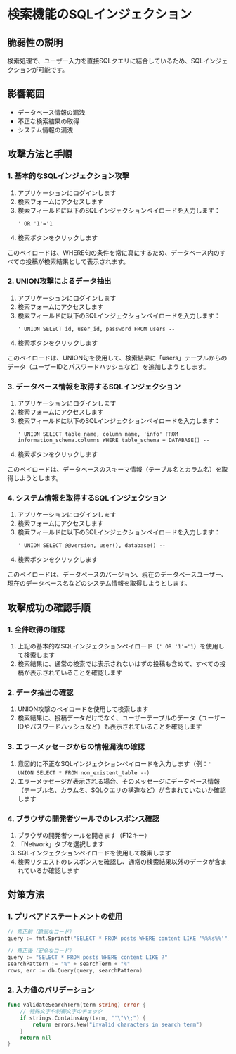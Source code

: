 # 検索機能のSQLインジェクション

## 脆弱性の説明
検索処理で、ユーザー入力を直接SQLクエリに結合しているため、SQLインジェクションが可能です。

## 影響範囲
- データベース情報の漏洩
- 不正な検索結果の取得
- システム情報の漏洩

## 攻撃方法と手順

### 1. 基本的なSQLインジェクション攻撃

1. アプリケーションにログインします
2. 検索フォームにアクセスします
3. 検索フィールドに以下のSQLインジェクションペイロードを入力します：
   ```
   ' OR '1'='1
   ```
4. 検索ボタンをクリックします

このペイロードは、WHERE句の条件を常に真にするため、データベース内のすべての投稿が検索結果として表示されます。

### 2. UNION攻撃によるデータ抽出

1. アプリケーションにログインします
2. 検索フォームにアクセスします
3. 検索フィールドに以下のSQLインジェクションペイロードを入力します：
   ```
   ' UNION SELECT id, user_id, password FROM users --
   ```
4. 検索ボタンをクリックします

このペイロードは、UNION句を使用して、検索結果に「users」テーブルからのデータ（ユーザーIDとパスワードハッシュなど）を追加しようとします。

### 3. データベース情報を取得するSQLインジェクション

1. アプリケーションにログインします
2. 検索フォームにアクセスします
3. 検索フィールドに以下のSQLインジェクションペイロードを入力します：
   ```
   ' UNION SELECT table_name, column_name, 'info' FROM information_schema.columns WHERE table_schema = DATABASE() --
   ```
4. 検索ボタンをクリックします

このペイロードは、データベースのスキーマ情報（テーブル名とカラム名）を取得しようとします。

### 4. システム情報を取得するSQLインジェクション

1. アプリケーションにログインします
2. 検索フォームにアクセスします
3. 検索フィールドに以下のSQLインジェクションペイロードを入力します：
   ```
   ' UNION SELECT @@version, user(), database() --
   ```
4. 検索ボタンをクリックします

このペイロードは、データベースのバージョン、現在のデータベースユーザー、現在のデータベース名などのシステム情報を取得しようとします。

## 攻撃成功の確認手順

### 1. 全件取得の確認

1. 上記の基本的なSQLインジェクションペイロード（`' OR '1'='1`）を使用して検索します
2. 検索結果に、通常の検索では表示されないはずの投稿も含めて、すべての投稿が表示されていることを確認します

### 2. データ抽出の確認

1. UNION攻撃のペイロードを使用して検索します
2. 検索結果に、投稿データだけでなく、ユーザーテーブルのデータ（ユーザーIDやパスワードハッシュなど）も表示されていることを確認します

### 3. エラーメッセージからの情報漏洩の確認

1. 意図的に不正なSQLインジェクションペイロードを入力します（例：`' UNION SELECT * FROM non_existent_table --`）
2. エラーメッセージが表示される場合、そのメッセージにデータベース情報（テーブル名、カラム名、SQLクエリの構造など）が含まれていないか確認します

### 4. ブラウザの開発者ツールでのレスポンス確認

1. ブラウザの開発者ツールを開きます（F12キー）
2. 「Network」タブを選択します
3. SQLインジェクションペイロードを使用して検索します
4. 検索リクエストのレスポンスを確認し、通常の検索結果以外のデータが含まれているか確認します

## 対策方法
### 1. プリペアドステートメントの使用
```go
// 修正前（脆弱なコード）
query := fmt.Sprintf("SELECT * FROM posts WHERE content LIKE '%%%s%%'", searchTerm)

// 修正後（安全なコード）
query := "SELECT * FROM posts WHERE content LIKE ?"
searchPattern := "%" + searchTerm + "%"
rows, err := db.Query(query, searchPattern)
```

### 2. 入力値のバリデーション
```go
func validateSearchTerm(term string) error {
    // 特殊文字や制御文字のチェック
    if strings.ContainsAny(term, "'\"\\;") {
        return errors.New("invalid characters in search term")
    }
    return nil
}
```
